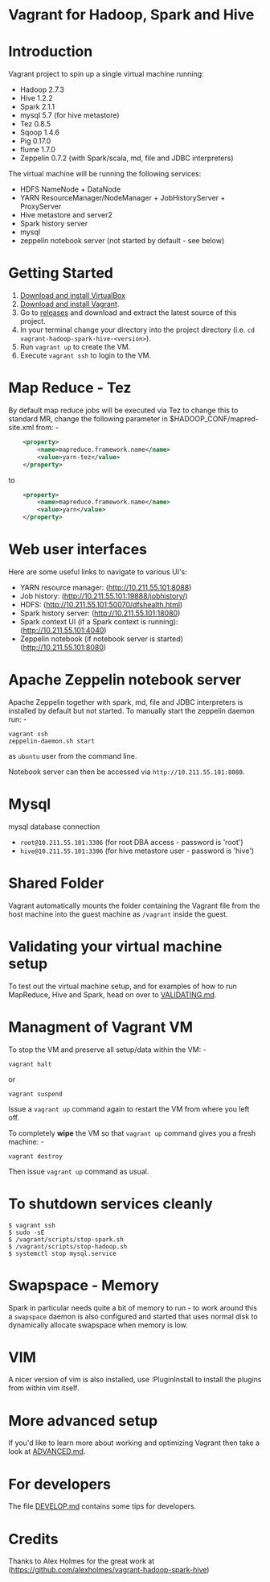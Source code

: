 Vagrant for Hadoop, Spark and Hive
==================================

# Introduction

Vagrant project to spin up a single virtual machine running:

* Hadoop 2.7.3
* Hive 1.2.2
* Spark 2.1.1
* mysql 5.7 (for hive metastore)
* Tez 0.8.5
* Sqoop 1.4.6
* Pig 0.17.0
* flume 1.7.0
* Zeppelin 0.7.2 (with Spark/scala, md, file and JDBC interpreters)

The virtual machine will be running the following services:

* HDFS NameNode + DataNode
* YARN ResourceManager/NodeManager + JobHistoryServer + ProxyServer
* Hive metastore and server2
* Spark history server
* mysql
* zeppelin notebook server (not started by default - see below)

# Getting Started

1. [Download and install VirtualBox](https://www.virtualbox.org/wiki/Downloads)
2. [Download and install Vagrant](http://www.vagrantup.com/downloads.html).
3. Go to [releases](https://github.com/martinprobson/vagrant-hadoop-hive-spark/releases) and download and extract the latest source of this project.
5. In your terminal change your directory into the project directory (i.e. `cd vagrant-hadoop-spark-hive-<version>`).
6. Run ```vagrant up``` to create the VM.
7. Execute ```vagrant ssh``` to login to the VM.


# Map Reduce - Tez

By default map reduce jobs will be executed via Tez to change this to standard MR, change the following parameter in $HADOOP_CONF/mapred-site.xml from: -

```xml
    <property>
        <name>mapreduce.framework.name</name>
        <value>yarn-tez</value>
    </property>
```

to

```xml
    <property>
        <name>mapreduce.framework.name</name>
        <value>yarn</value>
    </property>
```

# Web user interfaces

Here are some useful links to navigate to various UI's:

* YARN resource manager:  (http://10.211.55.101:8088)
* Job history:  (http://10.211.55.101:19888/jobhistory/)
* HDFS: (http://10.211.55.101:50070/dfshealth.html)
* Spark history server: (http://10.211.55.101:18080)
* Spark context UI (if a Spark context is running): (http://10.211.55.101:4040)
* Zeppelin notebook (if notebook server is started) (http://10.211.55.101:8080)

# Apache Zeppelin notebook server

Apache Zeppelin together with spark, md, file and JDBC interpreters is installed by default but not
started. To manually start the zeppelin daemon run: -

```
vagrant ssh
zeppelin-daemon.sh start
```

as `ubuntu` user from the command line.


Notebook server can then be accessed via `http://10.211.55.101:8080`.

# Mysql

mysql database connection

* `root@10.211.55.101:3306` (for root DBA access - password is 'root')
* `hive@10.211.55.101:3306` (for hive metastore user - password is 'hive')

# Shared Folder

Vagrant automatically mounts the folder containing the Vagrant file from the host machine into
the guest machine as `/vagrant` inside the guest.


# Validating your virtual machine setup

To test out the virtual machine setup, and for examples of how to run
MapReduce, Hive and Spark, head on over to [VALIDATING.md](VALIDATING.md).


# Managment of Vagrant VM

To stop the VM and preserve all setup/data within the VM: -

```
vagrant halt
```

or

```
vagrant suspend
```

Issue a `vagrant up` command again to restart the VM from where you left off.

To completely **wipe** the VM so that `vagrant up` command gives you a fresh machine: -

```
vagrant destroy
```

Then issue `vagrant up` command as usual.

# To shutdown services cleanly

```
$ vagrant ssh
$ sudo -sE
$ /vagrant/scripts/stop-spark.sh
$ /vagrant/scripts/stop-hadoop.sh
$ systemctl stop mysql.service

```

# Swapspace - Memory

Spark in particular needs quite a bit of memory to run - to work around this a `swapspace` daemon is also configured and
started that uses normal disk to dynamically allocate swapspace when memory is low.


# VIM

A nicer version of vim is also installed, use :PluginInstall to install the plugins from within vim itself.

# More advanced setup

If you'd like to learn more about working and optimizing Vagrant then
take a look at [ADVANCED.md](ADVANCED.md).

# For developers

The file [DEVELOP.md](DEVELOP.md) contains some tips for developers.

# Credits

Thanks to Alex Holmes for the great work at
(https://github.com/alexholmes/vagrant-hadoop-spark-hive)
